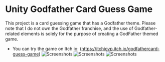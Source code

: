 # Unity Godfather Card Guess Game

This project is a card guessing game that has a Godfather theme. Please note that I do not own the Godfather franchise, and the use of Godfather-related elements is solely for the purpose of creating a GodFather themed game.
-  You can try the game on Itch.io: (https://itchiovp.itch.io/godfathercard-guess-game)
![Screenshots](https://img.itch.zone/aW1hZ2UvMjQ0NzI3OC8xNDUwMDQ0Mi5wbmc=/original/9cjh7g.png)
![Screenshots](https://img.itch.zone/aW1hZ2UvMjQ0NzI3OC8xNDUwMDQ0Ni5wbmc=/original/ba04Rr.png)
![Screenshots](https://img.itch.zone/aW1hZ2UvMjQ0NzI3OC8xNDUwMDQ0OS5wbmc=/original/uUKUfU.png)
